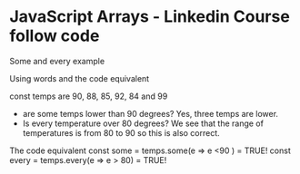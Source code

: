 # JavaScript Arrays - Linkedin Course follow code

Some and every example

Using words and the code equivalent

const temps are 90, 88, 85, 92, 84 and 99

- are some temps lower than 90 degrees? Yes, three temps are lower. 
- Is every temperature over 80 degrees?	We see that the range of temperatures is from 80 to 90 so this is also correct. 

The code equivalent const some = temps.some(e => e <90 ) = TRUE!
const every = temps.every(e => e > 80) = TRUE!



